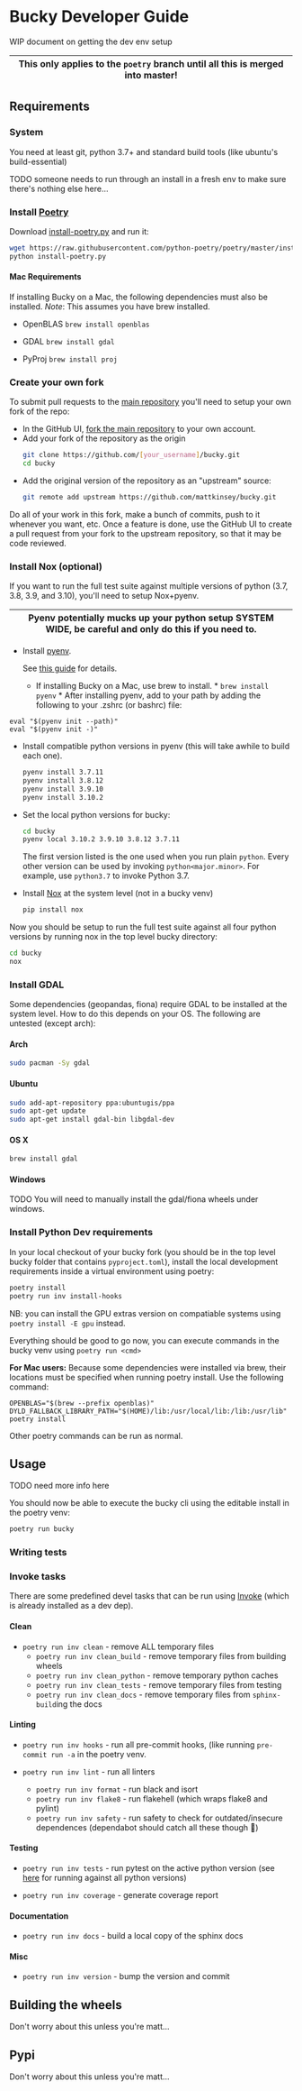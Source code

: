 # Bucky Developer Guide
WIP document on getting the dev env setup

|This only applies to the ``poetry`` branch until all this is merged into master!|
|---------------------------------------------------------------------------------

## Requirements
### System
You need at least git, python 3.7+ and standard build tools (like ubuntu's build-essential)

TODO someone needs to run through an install in a fresh env to make sure there's nothing else here...

### Install [Poetry](https://python-poetry.org/)
Download [install-poetry.py](https://raw.githubusercontent.com/python-poetry/poetry/master/install-poetry.py) and run it:
``` bash
wget https://raw.githubusercontent.com/python-poetry/poetry/master/install-poetry.py
python install-poetry.py
```

#### Mac Requirements
If installing Bucky on a Mac, the following dependencies must also be installed. *Note*: This assumes you have brew installed.

- OpenBLAS
`brew install openblas`

- GDAL
`brew install gdal`

- PyProj
`brew install proj`

### Create your own fork
To submit pull requests to the [main repository](https://github.com/mattkinsey/bucky) you'll need to setup your own fork of the repo:


* In the GitHub UI, [fork the main repository](https://help.github.com/articles/fork-a-repo/) to your own account.
* Add your fork of the repository as the origin
  ``` bash
  git clone https://github.com/[your_username]/bucky.git
  cd bucky
  ```
* Add the original version of the repository as an "upstream" source:
  ```bash
  git remote add upstream https://github.com/mattkinsey/bucky.git
  ```

Do all of your work in this fork, make a bunch of commits, push to it whenever you want, etc. Once a feature is done, use the GitHub UI to create a pull request from your fork to the upstream repository, so that it may be code reviewed.

### Install Nox (optional)
If you want to run the full test suite against multiple versions of python (3.7, 3.8, 3.9, and 3.10), you'll need to setup Nox+pyenv. 

| Pyenv potentially mucks up your python setup SYSTEM WIDE, be careful and only do this if you need to. |
|-------------------------------------------------------------------------------------------------------|

* Install [pyenv](https://nox.thea.codes/).

  See [this guide](https://amaral.northwestern.edu/resources/guides/pyenv-tutorial) for details.

    * If installing Bucky on a Mac, use brew to install.
          * `brew install pyenv`
          * After installing pyenv, add to your path by adding the following to your .zshrc (or bashrc) file:

```
eval "$(pyenv init --path)"
eval "$(pyenv init -)"
```

* Install compatible python versions in pyenv (this will take awhile to build each one).
  ```bash
  pyenv install 3.7.11
  pyenv install 3.8.12
  pyenv install 3.9.10
  pyenv install 3.10.2
  ```

* Set the local python versions for bucky:
  ```bash
  cd bucky
  pyenv local 3.10.2 3.9.10 3.8.12 3.7.11
  ```
  The first version listed is the one used when you run plain ``python``. Every other version can be used by invoking ``python<major.minor>``. For example, use ``python3.7`` to invoke Python 3.7.

* Install [Nox](https://nox.thea.codes/) at the system level (not in a bucky venv)
  ```bash
  pip install nox
  ```

Now you should be setup to run the full test suite against all four python versions by running nox in the top level bucky directory:
```bash
cd bucky
nox
```

### Install GDAL
Some dependencies (geopandas, fiona) require GDAL to be installed at the system level. How to do this depends on your OS. The following are untested (except arch):

#### Arch
```bash
sudo pacman -Sy gdal
```

#### Ubuntu
```bash
sudo add-apt-repository ppa:ubuntugis/ppa
sudo apt-get update
sudo apt-get install gdal-bin libgdal-dev
```

#### OS X
```bash
brew install gdal
```

#### Windows
TODO You will need to manually install the gdal/fiona wheels under windows.


### Install Python Dev requirements
In your local checkout of your bucky fork (you should be in the top level bucky folder that contains ``pyproject.toml``), install the local development requirements inside a virtual environment using poetry:
```bash
poetry install
poetry run inv install-hooks
```
NB: you can install the GPU extras version on compatiable systems using ``poetry install -E gpu`` instead.

Everything should be good to go now, you can execute commands in the bucky venv using ``poetry run <cmd>``

**For Mac users:** Because some dependencies were installed via brew, their locations must be specified when running poetry install. Use the following command:

`OPENBLAS="$(brew --prefix openblas)" DYLD_FALLBACK_LIBRARY_PATH="$(HOME)/lib:/usr/local/lib:/lib:/usr/lib" poetry install`

Other poetry commands can be run as normal.

## Usage
TODO need more info here

You should now be able to execute the bucky cli using the editable install in the poetry venv:
```bash
poetry run bucky
```

### Writing tests

### Invoke tasks
There are some predefined devel tasks that can be run using [Invoke](https://www.pyinvoke.org/) (which is already installed as a dev dep).

#### Clean
* ``poetry run inv clean`` - remove ALL temporary files
  * ``poetry run inv clean_build`` - remove temporary files from building wheels
  * ``poetry run inv clean_python`` - remove temporary python caches
  * ``poetry run inv clean_tests`` - remove temporary files from testing
  * ``poetry run inv clean_docs`` - remove temporary files from ``sphinx-build``ing the docs

#### Linting
* ``poetry run inv hooks`` - run all pre-commit hooks, (like running ``pre-commit run -a`` in the poetry venv.

* ``poetry run inv lint`` - run all linters
  * ``poetry run inv format`` - run black and isort
  * ``poetry run inv flake8`` - run flakehell (which wraps flake8 and pylint)
  * ``poetry run inv safety`` - run safety to check for outdated/insecure dependences (dependabot should catch all these though :shrug:)

#### Testing
* ``poetry run inv tests`` - run pytest on the active python version (see [here](#install-nox-optional) for running against all python versions)

* ``poetry run inv coverage`` - generate coverage report

#### Documentation
* ``poetry run inv docs`` - build a local copy of the sphinx docs

#### Misc
* ``poetry run inv version`` - bump the version and commit

## Building the wheels
Don't worry about this unless you're matt...
## Pypi
Don't worry about this unless you're matt...

